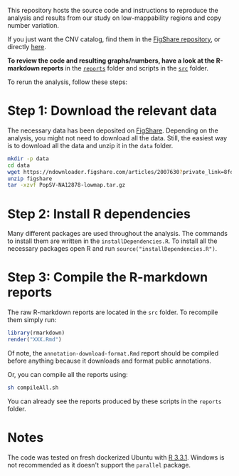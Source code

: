 This repository hosts the source code and instructions to reproduce the analysis and results from our study on low-mappability regions and copy number variation.

If you just want the CNV catalog, find them in the [FigShare repository](https://figshare.com/s/8fd3007ebb0fbad09b6d), or directly [here](https://ndownloader.figshare.com/files/3638574).

**To review the code and resulting graphs/numbers, have a look at the R-markdown reports** in the [`reports`](https://github.com/jmonlong/reppopsv/tree/master/reports) folder and scripts in the  [`src`](https://github.com/jmonlong/reppopsv/tree/master/src) folder.

To rerun the analysis, follow these steps:

# Step 1: Download the relevant data

The necessary data has been deposited on [FigShare](https://figshare.com/s/8fd3007ebb0fbad09b6d). Depending on the analysis, you might not need to download all the data.
Still, the easiest way is to download all the data and unzip it in the `data` folder.

```sh
mkdir -p data
cd data
wget https://ndownloader.figshare.com/articles/2007630?private_link=8fd3007ebb0fbad09b6d -o figshare.zip
unzip figshare
tar -xzvf PopSV-NA12878-lowmap.tar.gz
```

# Step 2: Install R dependencies

Many different packages are used throughout the analysis. The commands to install them are written in the `installDependencies.R`. 
To install all the necessary packages open R and run `source("installDependencies.R")`.

# Step 3: Compile the R-markdown reports

The raw R-markdown reports are located in the `src` folder. To recompile them simply run:

```r
library(rmarkdown)
render("XXX.Rmd")
```

Of note, the `annotation-download-format.Rmd` report should be compiled before anything because it downloads and format public annotations.

Or, you can compile all the reports using:

```sh
sh compileAll.sh
```

You can already see the reports produced by these scripts in the `reports` folder.

# Notes

The code was tested on fresh dockerized Ubuntu with [R 3.3.1](https://github.com/jmonlong/myDockerfiles/blob/reppopsv/R.3.3.1/Dockerfile). Windows is not recommended as it doesn't support the `parallel` package.
